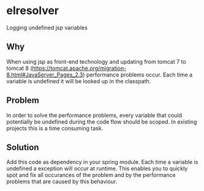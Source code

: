 # elresolver
Logging undefined jsp variables

## Why
When using jsp as front-end technology and updating from tomcat 7 to tomcat 8 (https://tomcat.apache.org/migration-8.html#JavaServer_Pages_2.3) performance
problems occur. Each time a variable is undefined it will be looked up in the classpath.

## Problem
In order to solve the performance problems, every variable that could potentially be undefined during the code flow should be scoped.
In existing projects this is a time consuming task.

## Solution
Add this code as dependency in your spring module. Each time a variable is undefined a exception will occur at runtime. 
This enables you to quickly spot and fix all occurances of the problem and by the performance problems that are caused by this behaviour.
